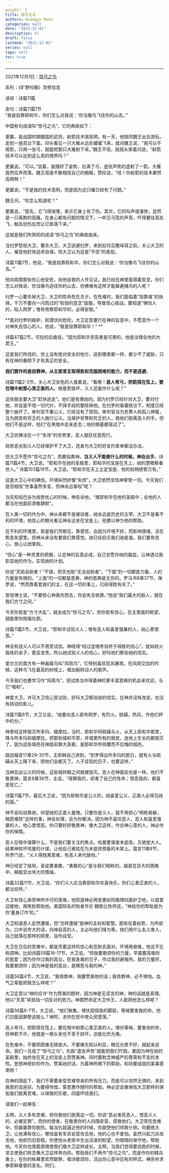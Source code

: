 ```yaml
---
weight： 1
title: 惊弓之鸟
authors: Kuangye Mana
categories: null
date: "2021-12-01"
description: #1
draft: false
lastmod: "2021-12-01"
series: null
tags: null
toc: true
---
```




<!--more-->
---

2021年12月1日：<a href = "https://r.729ly.net/devotionals/devotionals-mw/devotionals-mw-mw211201">惊弓之鸟</a>  

系列：《旷野吗哪》灵修信息  

读经：诗篇11篇  

金句：诗篇11篇1节  
“我是投靠耶和华，你们怎么对我说：‘你当像鸟飞往你的山去。’”  

中国有句成语叫“惊弓之鸟”，它的典故如下：  

更赢，是战国时期魏国的武将，射箭技术很高明。有一天，他陪同魏王出去游玩，走到一座高台下面。仰头看见一只大雁从远处缓缓飞来，就对魏王说，“我可以不用箭，只用一张弓，就能把那只大雁射下来。”魏王不信，摇摇头笑着问说，“射箭技术可以达到这么高的境界吗？”  

更赢说，“可以。”说着，就摆好了姿势，拉满了弓，虚张声势的虚射了一箭。大雁竟然应声而落。魏王简直不敢相信自己的眼睛，赞叹说，“哇！你射箭的技术果然高明啊！”  

更赢说，“不是我的技术高明，而是因为这只雁已经有了问题。”  

魏王问，“你怎么知道呢？”  

更赢说，“首先，它飞得很慢，表示它身上有了伤。其次，它的叫声很凄惨，显然是一只离群的孤雁。在身心都有问题的情况下，一听见弓弦的声音，吓得要往高处飞，触及旧伤反而让它跌落下来。”  

这就是我们所熟知的成语“惊弓之鸟”的典故由来。  

当扫罗怒视大卫，要杀大卫，大卫逃避扫罗，来到拉玛见撒母耳之前。关心大卫的人，催促他赶快逃命自保。但大卫认为这是“不信”的表现。  

诗篇11篇1节，他说，“我是投靠耶和华，你们怎么对我说：‘你当像鸟飞往你的山去。’”  

他向周围那些忧心他安危，劝他自救的人作见证。我已经在神里面得着安息，你们怎么对我说，你当像鸟逃往你的山去，仿佛唯有这样才能躲避捕鸟的人呢？  

扫罗一心要杀掉大卫，大卫的性命危在旦夕。在危难时，我们面临着“投靠谁”的抉择。千万不要向一闪而过的“软弱的意念”屈服，导致信心摇动。要知道“惧怕人的，陷入网罗；惟有倚靠耶和华的，必得安稳。”  

**面对扫罗的嫉妒，和潜伏的危险，大卫定意要行在神的旨意中，不愿意作一个对神失去信心的人。他说，“我是投靠耶和华！” **  

诗篇47篇2节，可拉的后裔说，“因为耶和华至高者是可畏的，他是治理全地的大君王。”  

这是我们所信的，世上没有绝对安全的地方，逃到哪里都一样，都少不了威胁，只有在神的眷顾下才有真正的安全。 

**我们要作的是投靠神，从主那里支取得胜和克服困难的能力，而不是逃避**。  

诗篇11篇2-3节，关心大卫安危的人接着说，“看哪！**恶人弯弓，把箭搭在弦上，要在暗中射那心里正直的人**。根基若毁坏，义人还能作什么呢？”  

这些朋友要大卫“赶快逃走”，他们是有理由的。因为扫罗已经针对大卫，要对付他，并且是不惜一切代价，不择手段的要除掉他。在扫罗的昏庸统治下，制度已经整个崩坏了。审判官不秉公义，已经没有了原则。审判官当为贫寒人和孤儿伸冤，当为困苦和穷乏的人施行公义。当保护贫寒和穷乏的人，救他们脱离恶人的手。但他们不是这样，他们“在黑暗中走来走去；地的根基都摇动了”。  

大卫仿佛活在一个“失序”的世界里，恶人猖狂任意而行。  

局势恶劣到义人已经保护不了大卫，连身为大卫的好友约拿单都没办法。  

但大卫不愿作“惊弓之鸟”，而要投靠神。**当义人不能做什么的时候，神会出手**。诗篇11篇4节，大卫说，“耶和华在祂的圣殿里，耶和华的宝座在天上，祂的慧眼察看世人。” 诗篇103篇19节，大卫说，“耶和华在天上立定宝座，他的权柄统管万有。”  

这是大卫心中的确信。环境纵然好像“失控”，大卫依然坚信神掌管一切。今天我们是否相信“世事虽然多变，但神永远掌权”呢？  

当先知哈巴谷为局势忧心的时候，神告诉他，“惟耶和华在他的圣殿中；全地的人都当在他面前肃敬静默”。  

在人类一切的作为中，神从来都不是被动者，祂永远是历史的主宰。大卫不是看不利的环境，他信心的眼光看见神永远坐在宝座上。他要以神为他的帮助。  

在不利的环境里，若是我们凭眼见，靠感觉，会因为环境不好，而影响情绪，活在焦急失望里。但神从来没有要我们靠感觉。祂已经启示我们祂是谁。我们要有信心，放心让祂掌权。  

“信心”是一种灵里的把握，认定神的旨意必成，自己甘愿作祂的器皿，让神透过我彰显祂的作为，实现祂的计划。  

你说“天助自助者！”不错，但天也助“无法自助者”。“下面”的一切都是力量，人的力量是有限的。“上面”的一切都是恩典，神的恩典是无穷的。罗马书8章37节，保罗说，“然而靠着爱我们的主，在这一切的事上，已经得胜有余了。”  

宣信博士说，“不要担心神离你而去，你会失去依靠。”他说“我们最大的敌人，就在我们方寸之间。”  

今天你若是“方寸大乱”，就会成为“惊弓之鸟”。但你若有信心，在主里面的盼望，就能使你刚强壮胆。 

诗篇11篇5节，大卫说，“耶和华试验义人；惟有恶人和喜爱强暴的人，祂心里恨恶。”  

神没有说义人可以不用受试验。神晓得“经过逆境考验终于得胜的信心”，犹如经火锻炼的金子，更显宝贵。所以祂试验义人的信心，好叫他们察验祂的信实。  

爱尔兰的南方有一种画眉鸟叫“风雨鸟”，它特别喜欢狂风暴雨。在风雨交加的时候，这种鸟飞在最高的树枝上，唱出婉转动人的歌声。  

今天我们也要学习作“风雨鸟”，把试炼当作得着神的更丰富恩典的机会来欢迎，与它“唱和”。  

神爱大卫，许可大卫信心受试验，好叫大卫察验祂的信实。在神并没有改变，也没有转动的影儿。  

诗篇11篇6节，大卫又说，“祂要向恶人密布网罗，有烈火，硫磺，热风，作他们杯中的分。”  

神曾经这样毁灭所多玛、蛾摩拉。当时，耶和华将硫磺与火，从天上耶和华那里，降与所多玛和蛾摩拉，把那些城和平原，并城里所有的居民，连地上生长的都毁灭了。因为这些城邑在神面前罪大恶极，是耶和华所倾覆而不后悔的城邑。  

路加福音17章29-30节，主耶稣自己讲到，“到罗得出所多玛的那日，就有火与硫磺从天上降下来，把他们全都灭了。人子显现的日子，也要这样。”  

当神显出公义的时候，这些城转眼之间就被毁灭。恶人在神面前也是一样。他们不敬畏神，箴言8章36节，主说，“得罪我的，却害了自己的性命；恨恶我的，都喜爱死亡。”  

诗篇11篇7节，最后大卫说，“因为耶和华是公义的，祂喜爱公义，正直人必得见祂的面。”  

神不会叫投靠祂，仰望祂的正直人羞愧。只要你是义人，就不用担心“明枪易躲，暗箭难防”这样的事，神会处理，会为你解决。因为神不喜欢恶人，恶人和喜爱强暴的人，他心里恨恶。你只要好好敬畏神，像大卫这样，作合神心意的人，神必作你的保障。  

恶人在暗中谋算什么，不是我们要关注的焦点。哈曼要谋害末底改，灭绝犹大人。结果神败坏哈曼的计谋，让他自己被挂在为末底改预备的木架上。箴言11章8节，所罗门说，“义人得脱离患难，有恶人来代替他。”   

神已经定了结局，圣徒要勇敢，“勇敢的心”是与我们相称的。越是在巨大的困难中，越能显出伟大的情操。  

诗篇32篇11节，大卫说，“你们义人应当靠耶和华欢喜快乐，你们心里正直的人，都当欢呼。”  

大卫有信心承受神所许可的患难，他知道神必用恩惠如同盾牌四面护卫他，以慈爱迎接他，用笑脸帮助他。美国知名的牧者华伦‧魏斯比牧师说，“神给你的帮助是为你‘量身订作’的。”  

大卫知道恶人定然遭报，但“怎样遭报”是神的主权和智慧。那些仗着权势，为所欲为，口中说夸大的话，向神自高的人，主必叫他们降为卑。他们用什么名义害人，自己就落在那样的网里，自作自受。  

大卫在日后的苦难中，都是凭着这样的信心和忍耐去面对。环境再艰难，他总不忘称颂神。比如诗篇59篇16-17节，大卫说，“但我要歌颂你的力量，早晨要高唱你的慈爱；因为你作过我的高台，在我急难的日子，作过我的避难所。我的力量阿，我要歌颂你；因为神是我的高台，是赐恩与我的神。”  

诗篇56篇4节，大卫说，“我倚靠神，我要赞美他的话；我倚靠神，必不惧怕。血气之辈能把我怎么样呢？”  

大卫定意以“神的应许”作为赞美的题材，因为神是无谎言的神，神的话就是真理。他以“天意”来抵挡一切反对的势力。神既然命定大卫作王，人能把他怎么样呢？  

诗篇56篇6-7节，大卫说，“他们聚集，埋伏窥探我的脚踪，等候要害我的命。他们岂能因罪孽逃脱么？神阿，求你在怒中使众民堕落。”  

恶人弯弓，把箭搭在弦上，要在暗中射那心里正直的人。埋伏等候，要害他的命，但神若不许，他就是一根头发也不至于损坏，总能化险为夷。  

在危难中，不要把困难无限放大。不要像先知以利亚，眼见光景不好，就起来逃命。我们一旦成了“惊弓之鸟”，仇敌“虚张声势”就能把我们吓跑。要因为神在祂的圣殿里，始终坐在天上的宝座上而赞美神。同时要默念神威严的尊荣和不变的本性。思想神奇妙的作为，赞美祂的话，为着神所赐下的帮助，和将要成就的美事感谢祂！  

在神的荫庇下，我们不需要承受苦难带来的所有压力，而是可以坦然无惧的，来到施恩的宝座前，为要得怜恤，蒙恩惠作随时的帮助。神必定会像保佑大卫那样的保佑我们脱离苦难，以得救的乐歌，四面环绕我们。  

请我们一起祷告：  

主啊，义人多有苦难，但你救他们脱离这一切。你说“恶必害死恶人，恨恶义人的，必被定罪”，而你的使者，在敬畏你的人四围安营，搭救他们。大卫常在危难中，但屡屡靠你脱险。每当仇敌逼近他的时候，你就使他们绊跌仆倒。你磨练大卫，让他满有信心，哪怕虽有军兵安营攻击他，他的心也不害怕。虽然兴起刀兵攻击他，他却仍旧安稳。你使他从老练中生出活泼的盼望。你暗暗的保守他，帮助他。今天你也借着困境使我们像大卫这样成长。主啊，当我们觉得要逃跑的时候，求主使我们转念像大卫这样奔向你。帮助我们不再作“惊弓之鸟”，而是作你的精兵勇士，在你的帐幕里欢然献祭，唱诗歌颂你，活出你心意中应有的样式。祷告祈求奉耶稣基督的圣名。阿们。